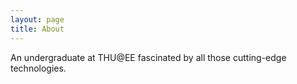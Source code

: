 ```yaml
---
layout: page
title: About
---
```

An undergraduate at THU@EE fascinated by all those cutting-edge technologies. 
